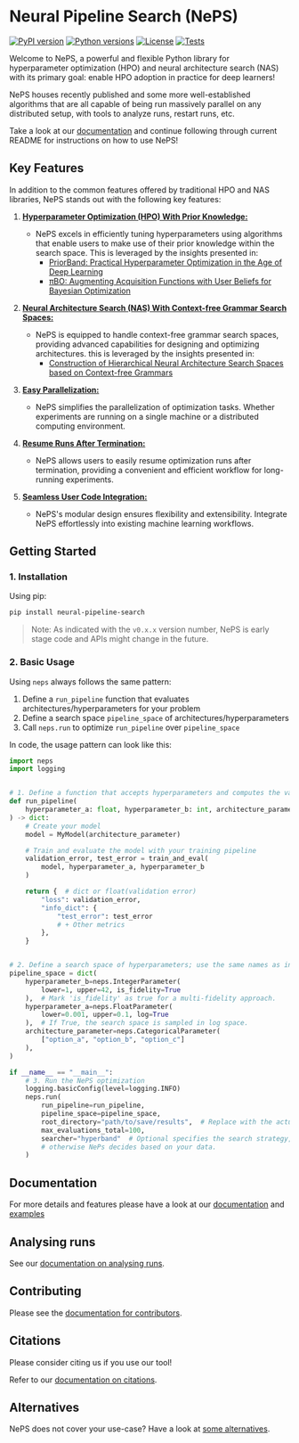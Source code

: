 # Neural Pipeline Search (NePS)

[![PyPI version](https://img.shields.io/pypi/v/neural-pipeline-search?color=informational)](https://pypi.org/project/neural-pipeline-search/)
[![Python versions](https://img.shields.io/pypi/pyversions/neural-pipeline-search)](https://pypi.org/project/neural-pipeline-search/)
[![License](https://img.shields.io/pypi/l/neural-pipeline-search?color=informational)](LICENSE)
[![Tests](https://github.com/automl/neps/actions/workflows/tests.yaml/badge.svg)](https://github.com/automl/neps/actions)

Welcome to NePS, a powerful and flexible Python library for hyperparameter optimization (HPO) and neural architecture search (NAS) with its primary goal: enable HPO adoption in practice for deep learners!

NePS houses recently published and some more well-established algorithms that are all capable of being run massively parallel on any distributed setup, with tools to analyze runs, restart runs, etc.

Take a look at our [documentation](https://automl.github.io/neps/latest/) and continue following through current README for instructions on how to use NePS!


## Key Features

In addition to the common features offered by traditional HPO and NAS libraries, NePS stands out with the following key features:

1. [**Hyperparameter Optimization (HPO) With Prior Knowledge:**](neps_examples/template/priorband_template.py) 
    - NePS excels in efficiently tuning hyperparameters using algorithms that enable users to make use of their prior knowledge within the search space. This is leveraged by the insights presented in:
        - [PriorBand: Practical Hyperparameter Optimization in the Age of Deep Learning](https://arxiv.org/abs/2306.12370)
        - [πBO: Augmenting Acquisition Functions with User Beliefs for Bayesian Optimization](https://arxiv.org/abs/2204.11051)

2. [**Neural Architecture Search (NAS) With Context-free Grammar Search Spaces:**](neps_examples/basic_usage/architecture.py) 
    - NePS is equipped to handle context-free grammar search spaces, providing advanced capabilities for designing and optimizing architectures. this is leveraged by the insights presented in:
        - [Construction of Hierarchical Neural Architecture Search Spaces based on Context-free Grammars](https://arxiv.org/abs/2211.01842)

3. [**Easy Parallelization:**](https://automl.github.io/neps/latest/parallelization/) 
    - NePS simplifies the parallelization of optimization tasks. Whether experiments are running on a single machine or a distributed computing environment.

4. [**Resume Runs After Termination:**](https://automl.github.io/neps/latest/parallelization/) 
    - NePS allows users to easily resume optimization runs after termination, providing a convenient and efficient workflow for long-running experiments.

5. [**Seamless User Code Integration:**](neps_examples/template/) 
    - NePS's modular design ensures flexibility and extensibility. Integrate NePS effortlessly into existing machine learning workflows.

## Getting Started

### 1. Installation

Using pip:

```bash
pip install neural-pipeline-search
```

> Note: As indicated with the `v0.x.x` version number, NePS is early stage code and APIs might change in the future.

### 2. Basic Usage

Using `neps` always follows the same pattern:

1. Define a `run_pipeline` function that evaluates architectures/hyperparameters for your problem
1. Define a search space `pipeline_space` of architectures/hyperparameters
1. Call `neps.run` to optimize `run_pipeline` over `pipeline_space`

In code, the usage pattern can look like this:

```python
import neps
import logging


# 1. Define a function that accepts hyperparameters and computes the validation error
def run_pipeline(
    hyperparameter_a: float, hyperparameter_b: int, architecture_parameter: str
) -> dict:
    # Create your model
    model = MyModel(architecture_parameter)

    # Train and evaluate the model with your training pipeline
    validation_error, test_error = train_and_eval(
        model, hyperparameter_a, hyperparameter_b
    )

    return {  # dict or float(validation error)
        "loss": validation_error,
        "info_dict": {
            "test_error": test_error
            # + Other metrics
        },
    }


# 2. Define a search space of hyperparameters; use the same names as in run_pipeline
pipeline_space = dict(
    hyperparameter_b=neps.IntegerParameter(
        lower=1, upper=42, is_fidelity=True
    ),  # Mark 'is_fidelity' as true for a multi-fidelity approach.
    hyperparameter_a=neps.FloatParameter(
        lower=0.001, upper=0.1, log=True
    ),  # If True, the search space is sampled in log space.
    architecture_parameter=neps.CategoricalParameter(
        ["option_a", "option_b", "option_c"]
    ),
)

if __name__ == "__main__":
    # 3. Run the NePS optimization
    logging.basicConfig(level=logging.INFO)
    neps.run(
        run_pipeline=run_pipeline,
        pipeline_space=pipeline_space,
        root_directory="path/to/save/results",  # Replace with the actual path.
        max_evaluations_total=100,
        searcher="hyperband"  # Optional specifies the search strategy,
        # otherwise NePs decides based on your data.
    )
```

## Documentation

For more details and features please have a look at our [documentation](https://automl.github.io/neps/latest/) and [examples](neps_examples)

## Analysing runs

See our [documentation on analysing runs](https://automl.github.io/neps/latest/analyse).

## Contributing

Please see the [documentation for contributors](https://automl.github.io/neps/latest/contributing/).

## Citations

Please consider citing us if you use our tool!

Refer to our [documentation on citations](https://automl.github.io/neps/latest/citations/).

## Alternatives

NePS does not cover your use-case? Have a look at [some alternatives](https://automl.github.io/neps/latest/alternatives).
